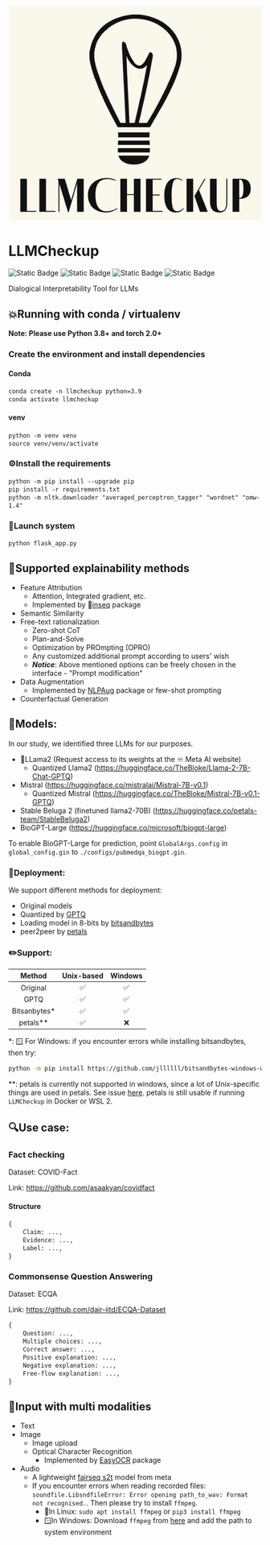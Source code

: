 ![](./static/images/logo.png)
# LLMCheckup
![Static Badge](https://img.shields.io/badge/python-3.8-blue)
![Static Badge](https://img.shields.io/badge/python-3.9-blue)
![Static Badge](https://img.shields.io/badge/python-3.10-blue)
![Static Badge](https://img.shields.io/badge/python-3.11-blue)

Dialogical Interpretability Tool for LLMs

## 💥Running with conda / virtualenv
**Note: Please use Python 3.8+ and torch 2.0+**
### Create the environment and install dependencies

#### Conda
```shell
conda create -n llmcheckup python=3.9
conda activate llmcheckup
```

#### venv
```shell
python -m venv venv
source venv/venv/activate
```

### ⚙️Install the requirements
```shell
python -m pip install --upgrade pip
pip install -r requirements.txt
python -m nltk.downloader "averaged_perceptron_tagger" "wordnet" "omw-1.4"
```

### 🚀Launch system
```shell
python flask_app.py
```

## 💟Supported explainability methods
- Feature Attribution
  - Attention, Integrated gradient, etc.
  - Implemented by 🐛[inseq](https://github.com/inseq-team/inseq) package
- Semantic Similarity
- Free-text rationalization
  - Zero-shot CoT
  - Plan-and-Solve
  - Optimization by PROmpting (OPRO)
  - Any customized additional prompt according to users' wish
  - **_Notice_**: Above mentioned options can be freely chosen in the interface - "Prompt modification"
- Data Augmentation
  - Implemented by [NLPAug](https://github.com/makcedward/nlpaug) package or few-shot prompting
- Counterfactual Generation

## 🤗Models:
In our study, we identified three LLMs for our purposes.

- 🦙LLama2 (Request access to its weights at the ♾️ Meta AI website)
  - Quantized Llama2 (https://huggingface.co/TheBloke/Llama-2-7B-Chat-GPTQ)
- Mistral (https://huggingface.co/mistralai/Mistral-7B-v0.1)
  - Quantized Mistral (https://huggingface.co/TheBloke/Mistral-7B-v0.1-GPTQ)
- Stable Beluga 2 (finetuned llama2-70B) (https://huggingface.co/petals-team/StableBeluga2)
- BioGPT-Large (https://huggingface.co/microsoft/biogpt-large)

To enable BioGPT-Large for prediction, point `GlobalArgs.config` in
`global_config.gin` to `./configs/pubmedqa_biogpt.gin`.

### 🐳Deployment:
We support different methods for deployment:
- Original models
- Quantized by [GPTQ](https://arxiv.org/abs/2210.17323)
- Loading model in 8-bits by [bitsandbytes](https://github.com/TimDettmers/bitsandbytes)
- peer2peer by [petals](https://github.com/bigscience-workshop/petals)

### ✏️Support:
|    Method    | Unix-based | Windows |
|:------------:|:----------:|:-------:|
|   Original   |    ✅    |   ✅   |
|     GPTQ     |    ✅     |   ✅   |
| Bitsanbytes* |    ✅    |   ✅   |
|   petals**   |    ✅     |   ❌  |

*: 🪟 For Windows: if you encounter errors while installing bitsandbytes, then try: 
```bash
python -m pip install https://github.com/jllllll/bitsandbytes-windows-webui/releases/download/wheels/bitsandbytes-0.41.1-py3-none-win_amd64.whl
``` 

**: petals is currently not supported in windows, since a lot of Unix-specific things are used in petals. See issue [here](https://github.com/bigscience-workshop/petals/issues/488). petals is still usable if running ``LLMCheckup`` in Docker or WSL 2.

## 🔍Use case:
### Fact checking
Dataset: COVID-Fact

Link: https://github.com/asaakyan/covidfact

#### Structure
```
{
    Claim: ...,
    Evidence: ...,
    Label: ...,
}
```

### Commonsense Question Answering
Dataset: ECQA

Link: https://github.com/dair-iitd/ECQA-Dataset

```
{
    Question: ...,
    Multiple choices: ...,
    Correct answer: ...,
    Positive explanation: ...,
    Negative explanation: ...,
    Free-flow explanation: ...,
}
```

## 📝Input with multi modalities
- Text
- Image
  - Image upload
  - Optical Character Recognition
    - Implemented by [EasyOCR](https://github.com/JaidedAI/EasyOCR) package
- Audio
  - A lightweight [fairseq s2t](https://huggingface.co/facebook/s2t-small-librispeech-asr) model from meta
  - If you encounter errors when reading recorded files: `soundfile.LibsndfileError: Error opening path_to_wav: Format not recognised.`. Then please try to install `ffmpeg`.
    - 🐧In Linux: ```sudo apt install ffmpeg``` or `pip3 install ffmpeg`
    - 🪟In Windows: Download `ffmpeg` from [here](https://github.com/BtbN/FFmpeg-Builds/releases) and add the path to system environment